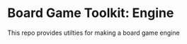 Board Game Toolkit: Engine
==========================

This repo provides utilties for making a board game engine
